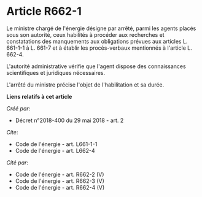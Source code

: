 # Article R662-1

Le ministre chargé de l'énergie désigne par arrêté, parmi les agents placés sous son autorité, ceux habilités à procéder aux
recherches et constatations des manquements aux obligations prévues aux articles L. 661-1-1 à L. 661-7 et à établir les
procès-verbaux mentionnés à l'article L. 662-4. 

L'autorité administrative vérifie que l'agent dispose des connaissances scientifiques et juridiques nécessaires. 

L'arrêté du ministre précise l'objet de l'habilitation et sa durée.

**Liens relatifs à cet article**

_Créé par_:

  - Décret n°2018-400 du 29 mai 2018 - art. 2

_Cite_:

  - Code de l'énergie - art. L661-1-1
  - Code de l'énergie - art. L662-4

_Cité par_:

  - Code de l'énergie - art. R662-2 (V)
  - Code de l'énergie - art. R662-3 (V)
  - Code de l'énergie - art. R662-4 (V)
